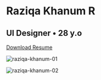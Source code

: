 # Raziqa Khanum R
## UI Designer • 28 y.o

[Download Resume](https://github.com/skillstation/raziqa/files/12389355/Raziqa-Khanum-R-SkillStation.pdf)


![raziqa-khanum-01](https://github.com/skillstation/raziqa/assets/142729262/75a87114-cbe5-432e-aab7-68539f83e4e9)

![raziqa-khanum-02](https://github.com/skillstation/raziqa/assets/142729262/aa049dff-996b-4622-8cd0-f869a7ccda76)
